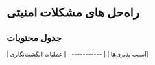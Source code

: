 # راه‌حل های مشکلات امنیتی 
## جدول محتویات


| آسیب پذیری‌ها      | 
                                                                                                                                                                                            | ----------- |
| عملیات انگشت‌نگاری|

